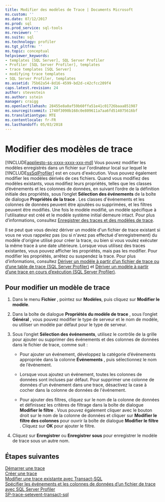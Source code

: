 ```yaml
---
title: Modifier des modèles de Trace | Documents Microsoft
ms.custom: ''
ms.date: 07/12/2017
ms.prod: sql
ms.prod_service: sql-tools
ms.reviewer: ''
ms.suite: sql
ms.technology: profiler
ms.tgt_pltfrm: ''
ms.topic: conceptual
helpviewer_keywords:
- templates [SQL Server], SQL Server Profiler
- Profiler [SQL Server Profiler], templates
- trace templates [SQL Server]
- modifying trace templates
- SQL Server Profiler, templates
ms.assetid: 75b62a54-8d16-4599-bd2d-c42cfcc209f4
caps.latest.revision: 24
author: stevestein
ms.author: sstein
manager: craigg
ms.openlocfilehash: 28455e8a0af59b60ffa51e41c01726baaa851987
ms.sourcegitcommit: 1740f3090b168c0e809611a7aa6fd514075616bf
ms.translationtype: MTE
ms.contentlocale: fr-FR
ms.lasthandoff: 05/03/2018
---
```

# <a name="modify-trace-templates"></a>Modifier des modèles de trace
[!INCLUDE[appliesto-ss-xxxx-xxxx-xxx-md](../../includes/appliesto-ss-xxxx-xxxx-xxx-md.md)]
  Vous pouvez modifier les modèles enregistrés dans un fichier sur l'ordinateur local sur lequel le [!INCLUDE[ssSqlProfiler](../../includes/sssqlprofiler-md.md)] est en cours d'exécution. Vous pouvez également modifier les modèles dérivés de ces fichiers. Quand vous modifiez des modèles existants, vous modifiez leurs propriétés, telles que les classes d’événements et les colonnes de données, en suivant l’ordre de la définition initiale des propriétés, sous l’onglet **Sélection des événements** de la boîte de dialogue **Propriétés de la trace** . Les classes d'événements et les colonnes de données peuvent être ajoutées ou supprimées, et les filtres peuvent être modifiés. Une fois le modèle modifié, un modèle spécifique à l'utilisateur est créé et le modèle système initial demeure intact. Pour plus d’informations, consultez [Enregistrer des traces et des modèles de trace](../../tools/sql-server-profiler/save-traces-and-trace-templates.md).  
  
 Il se peut que vous deviez dériver un modèle d'un fichier de trace existant si vous ne vous rappelez pas (ou si n'avez pas effectué d'enregistrement) du modèle d'origine utilisé pour créer la trace, ou bien si vous voulez exécuter la même trace à une date ultérieure. Lorsque vous utilisez des traces existantes, vous pouvez afficher les propriétés, mais pas les modifier. Pour modifier les propriétés, arrêtez ou suspendez la trace. Pour plus d’informations, consultez [Dériver un modèle à partir d’un fichier de trace ou d’une table de trace &#40;SQL Server Profiler&#41;](../../tools/sql-server-profiler/derive-a-template-from-a-trace-file-or-trace-table-sql-server-profiler.md) et [Dériver un modèle à partir d’une trace en cours d’exécution &#40;SQL Server Profiler&#41;](../../tools/sql-server-profiler/derive-a-template-from-a-running-trace-sql-server-profiler.md).  
  
## <a name="to-modify-a-trace-template"></a>Pour modifier un modèle de trace  
  
1.  Dans le menu **Fichier** , pointez sur **Modèles**, puis cliquez sur **Modifier le modèle**.  
  
2.  Dans la boîte de dialogue **Propriétés du modèle de trace** , sous l’onglet **Général** , vous pouvez modifier le type de serveur et le nom de modèle, ou utiliser un modèle par défaut pour le type de serveur.  
  
3.  Sous l’onglet **Sélection des événements**, utilisez le contrôle de la grille pour ajouter ou supprimer des événements et des colonnes de données dans le fichier de trace, comme suit :  
  
    -   Pour ajouter un événement, développez la catégorie d’événements appropriée dans la colonne **Événements** , puis sélectionnez le nom de l’événement.  
  
    -   Lorsque vous ajoutez un événement, toutes les colonnes de données sont incluses par défaut. Pour supprimer une colonne de données d'un événement dans une trace, désactivez la case à cocher dans la colonne de données de l'événement.  
  
    -   Pour ajouter des filtres, cliquez sur le nom de la colonne de données et définissez les critères de filtrage dans la boîte de dialogue **Modifier le filtre** . Vous pouvez également cliquer avec le bouton droit sur le nom de la colonne de données et cliquer sur **Modifier le filtre des colonnes** pour ouvrir la boîte de dialogue **Modifier le filtre** . Cliquez sur **OK** pour ajouter le filtre.  
  
4.  Cliquez sur **Enregistrer** ou **Enregistrer sous** pour enregistrer le modèle de trace sous un autre nom.  
  
## <a name="next-steps"></a>Étapes suivantes  
[Démarrer une trace](../../tools/sql-server-profiler/start-a-trace.md)  
[Créer une trace](../../tools/sql-server-profiler/create-a-trace-sql-server-profiler.md)  
[Modifier une trace existante avec Transact-SQL](../../relational-databases/sql-trace/modify-an-existing-trace-transact-sql.md)  
[Spécifier les événements et les colonnes de données d’un fichier de trace avec SQL Server Profiler](../../tools/sql-server-profiler/specify-events-and-data-columns-for-a-trace-file-sql-server-profiler.md)  
[SP-trace-setevent-transact-sql](../../relational-databases/system-stored-procedures/sp-trace-setevent-transact-sql.md)  
  
